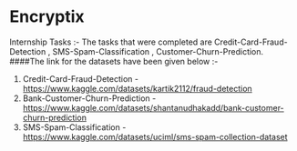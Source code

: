 # Encryptix
Internship Tasks :-
The tasks that were completed are Credit-Card-Fraud-Detection , SMS-Spam-Classification , Customer-Churn-Prediction.
####The link for the datasets have been given below :-
1. Credit-Card-Fraud-Detection  - https://www.kaggle.com/datasets/kartik2112/fraud-detection
2. Bank-Customer-Churn-Prediction - https://www.kaggle.com/datasets/shantanudhakadd/bank-customer-churn-prediction
3. SMS-Spam-Classification - https://www.kaggle.com/datasets/uciml/sms-spam-collection-dataset

